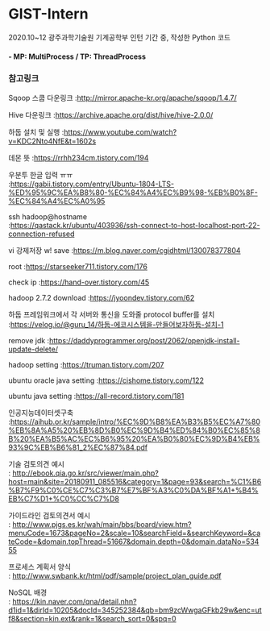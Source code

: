 # GIST-Intern
2020.10~12 광주과학기술원 기계공학부 인턴 기간 중, 작성한 Python 코드

####  - MP: MultiProcess / TP: ThreadProcess

### 참고링크

Sqoop 스쿱 다운링크
:http://mirror.apache-kr.org/apache/sqoop/1.4.7/

Hive 다운링크
:https://archive.apache.org/dist/hive/hive-2.0.0/

하둡 설치 및 실행
:https://www.youtube.com/watch?v=KDC2Nto4NfE&t=1602s


데몬 뜻
:https://rrhh234cm.tistory.com/194

우분투 한글 입력 ㅠㅠ  
:https://gabii.tistory.com/entry/Ubuntu-1804-LTS-%ED%95%9C%EA%B8%80-%EC%84%A4%EC%B9%98-%EB%B0%8F-%EC%84%A4%EC%A0%95

ssh hadoop@hostname  
:https://qastack.kr/ubuntu/403936/ssh-connect-to-host-localhost-port-22-connection-refused

vi 강제저장 w! save
:https://m.blog.naver.com/cgidhtml/130078377804

root 
:https://starseeker711.tistory.com/176

check ip 
:https://hand-over.tistory.com/45

hadoop 2.7.2 download
:https://jyoondev.tistory.com/62

하둡 프레임워크에서 각 서버와 통신을 도와줄 protocol buffer를 설치  
:https://velog.io/@guru_14/하둡-에코시스템을-만들어보자하둡-설치-1

remove jdk
:https://daddyprogrammer.org/post/2062/openjdk-install-update-delete/

hadoop setting
:https://truman.tistory.com/207

ubuntu oracle java setting
:https://cishome.tistory.com/122

ubuntu java setting
:https://all-record.tistory.com/181

인공지능데이터셋구축  
:https://aihub.or.kr/sample/intro/%EC%9D%B8%EA%B3%B5%EC%A7%80%EB%8A%A5%20%EB%8D%B0%EC%9D%B4%ED%84%B0%EC%85%8B%20%EA%B5%AC%EC%B6%95%20%EA%B0%80%EC%9D%B4%EB%93%9C%EB%B6%81_2%EC%87%84.pdf

기술 검토의견 예시  
: http://ebook.qia.go.kr/src/viewer/main.php?host=main&site=20180911_085516&category=1&page=93&search=%C1%B6%B7%F9%C0%CE%C7%C3%B7%E7%BF%A3%C0%DA%BF%A1+%B4%EB%C7%D1+%C0%CC%C7%D8

가이드라인 검토의견서 예시  
: http://www.pjgs.es.kr/wah/main/bbs/board/view.htm?menuCode=1673&pageNo=2&scale=10&searchField=&searchKeyword=&cateCode=&domain.topThread=51667&domain.depth=0&domain.dataNo=53455

프로세스 계획서 양식  
: http://www.swbank.kr/html/pdf/sample/project_plan_guide.pdf

NoSQL 배경  
: https://kin.naver.com/qna/detail.nhn?d1id=1&dirId=10205&docId=345252384&qb=bm9zcWwgaGFkb29w&enc=utf8&section=kin.ext&rank=1&search_sort=0&spq=0
